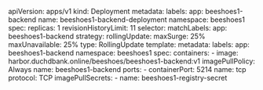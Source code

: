 apiVersion: apps/v1
kind: Deployment
metadata:
  labels:
    app: beeshoes1-backend
  name: beeshoes1-backend-deployment
  namespace: beeshoes1
spec:
  replicas: 1
  revisionHistoryLimit: 11
  selector:
    matchLabels:
      app: beeshoes1-backend
  strategy:
    rollingUpdate:
      maxSurge: 25%
      maxUnavailable: 25%
    type: RollingUpdate
  template:
    metadata:
      labels:
        app: beeshoes1-backend
      namespace: beeshoes1
    spec:
      containers:
      - image: harbor.duchdbank.online/beeshoes/beeshoes1-backend:v1
        imagePullPolicy: Always
        name: beeshoes1-backend
        ports:
          - containerPort: 5214
            name: tcp
            protocol: TCP
      imagePullSecrets:
      - name: beeshoes1-registry-secret